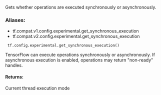 Gets whether operations are executed synchronously or asynchronously.
### Aliases:
- tf.compat.v1.config.experimental.get_synchronous_execution
- tf.compat.v2.config.experimental.get_synchronous_execution

```
 tf.config.experimental.get_synchronous_execution()
```
TensorFlow can execute operations synchronously or asynchronously. If asynchronous execution is enabled, operations may return "non-ready" handles.
#### Returns:
Current thread execution mode
